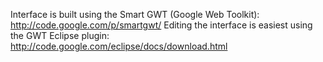 Interface is built using the Smart GWT (Google Web Toolkit):  http://code.google.com/p/smartgwt/
Editing the interface is easiest using the GWT Eclipse plugin: <http://code.google.com/eclipse/docs/download.html>

